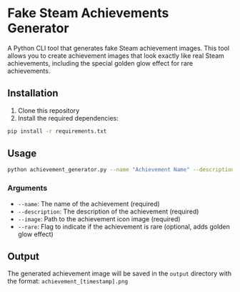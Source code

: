 # Fake Steam Achievements Generator

A Python CLI tool that generates fake Steam achievement images. This tool allows you to create achievement images that look exactly like real Steam achievements, including the special golden glow effect for rare achievements.

## Installation

1. Clone this repository
2. Install the required dependencies:
```bash
pip install -r requirements.txt
```

## Usage

```bash
python achievement_generator.py --name "Achievement Name" --description "Achievement description text" --image path/to/image.png --rare
```

### Arguments

- `--name`: The name of the achievement (required)
- `--description`: The description of the achievement (required)
- `--image`: Path to the achievement icon image (required)
- `--rare`: Flag to indicate if the achievement is rare (optional, adds golden glow effect)

## Output

The generated achievement image will be saved in the `output` directory with the format: `achievement_[timestamp].png` 